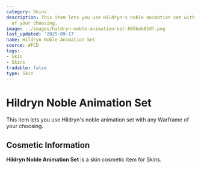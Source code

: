 ```yaml
---
category: Skins
description: This item lets you use Hildryn's noble animation set with any Warframe
  of your choosing.
image: ../images/hildryn-noble-animation-set-805beb82df.png
last_updated: '2025-09-17'
name: Hildryn Noble Animation Set
source: WFCD
tags:
- Skin
- Skins
tradable: false
type: Skin
---
```


# Hildryn Noble Animation Set

This item lets you use Hildryn's noble animation set with any Warframe of your choosing.

## Cosmetic Information

**Hildryn Noble Animation Set** is a skin cosmetic item for Skins.

